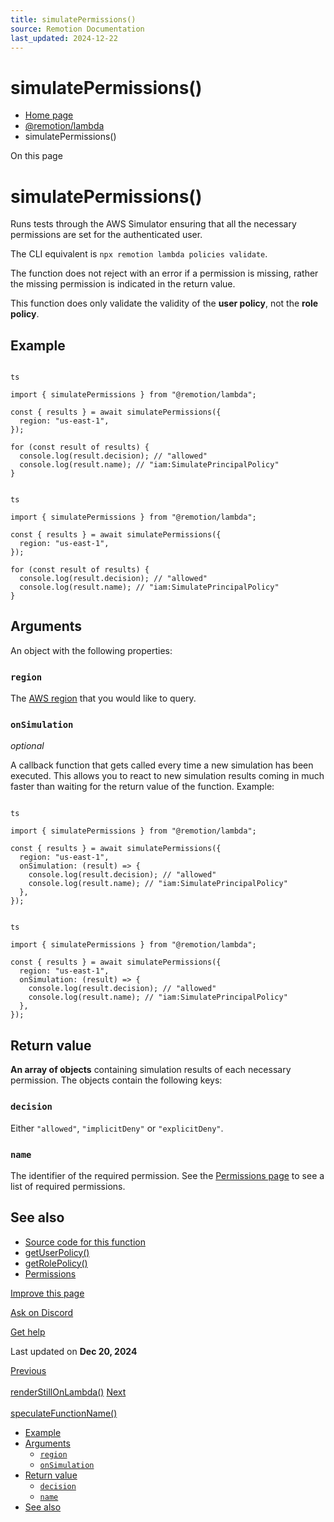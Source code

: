 ```yaml
---
title: simulatePermissions()
source: Remotion Documentation
last_updated: 2024-12-22
---
```


# simulatePermissions()

- [Home page](/)
- [@remotion/lambda](/docs/lambda/api)
- simulatePermissions()

On this page

# simulatePermissions()

Runs tests through the AWS Simulator ensuring that all the necessary permissions are set for the authenticated user.

The CLI equivalent is `npx remotion lambda policies validate`.

The function does not reject with an error if a permission is missing, rather the missing permission is indicated in the return value.

This function does only validate the validity of the **user policy**, not the **role policy**.

## Example [​](\#example "Direct link to Example")

```

ts

import { simulatePermissions } from "@remotion/lambda";

const { results } = await simulatePermissions({
  region: "us-east-1",
});

for (const result of results) {
  console.log(result.decision); // "allowed"
  console.log(result.name); // "iam:SimulatePrincipalPolicy"
}
```

```

ts

import { simulatePermissions } from "@remotion/lambda";

const { results } = await simulatePermissions({
  region: "us-east-1",
});

for (const result of results) {
  console.log(result.decision); // "allowed"
  console.log(result.name); // "iam:SimulatePrincipalPolicy"
}
```

## Arguments [​](\#arguments "Direct link to Arguments")

An object with the following properties:

### `region` [​](\#region "Direct link to region")

The [AWS region](/docs/lambda/region-selection) that you would like to query.

### `onSimulation` [​](\#onsimulation "Direct link to onsimulation")

_optional_

A callback function that gets called every time a new simulation has been executed. This allows you to react to new simulation results coming in much faster than waiting for the return value of the function. Example:

```

ts

import { simulatePermissions } from "@remotion/lambda";

const { results } = await simulatePermissions({
  region: "us-east-1",
  onSimulation: (result) => {
    console.log(result.decision); // "allowed"
    console.log(result.name); // "iam:SimulatePrincipalPolicy"
  },
});
```

```

ts

import { simulatePermissions } from "@remotion/lambda";

const { results } = await simulatePermissions({
  region: "us-east-1",
  onSimulation: (result) => {
    console.log(result.decision); // "allowed"
    console.log(result.name); // "iam:SimulatePrincipalPolicy"
  },
});
```

## Return value [​](\#return-value "Direct link to Return value")

**An array of objects** containing simulation results of each necessary permission. The objects contain the following keys:

### `decision` [​](\#decision "Direct link to decision")

Either `"allowed"`, `"implicitDeny"` or `"explicitDeny"`.

### `name` [​](\#name "Direct link to name")

The identifier of the required permission. See the [Permissions page](/docs/lambda/permissions) to see a list of required permissions.

## See also [​](\#see-also "Direct link to See also")

- [Source code for this function](https://github.com/remotion-dev/remotion/blob/main/packages/lambda/src/api/iam-validation/simulate.ts)
- [getUserPolicy()](/docs/lambda/getuserpolicy)
- [getRolePolicy()](/docs/lambda/getrolepolicy)
- [Permissions](/docs/lambda/permissions)

[Improve this page](https://github.com/remotion-dev/remotion/edit/main/packages/docs/docs/lambda/simulatepermissions.mdx)

[Ask on Discord](https://remotion.dev/discord)

[Get help](/docs/get-help)

Last updated on **Dec 20, 2024**

[Previous\
\
renderStillOnLambda()](/docs/lambda/renderstillonlambda) [Next\
\
speculateFunctionName()](/docs/lambda/speculatefunctionname)

- [Example](#example)
- [Arguments](#arguments)
  - [`region`](#region)
  - [`onSimulation`](#onsimulation)
- [Return value](#return-value)
  - [`decision`](#decision)
  - [`name`](#name)
- [See also](#see-also)
